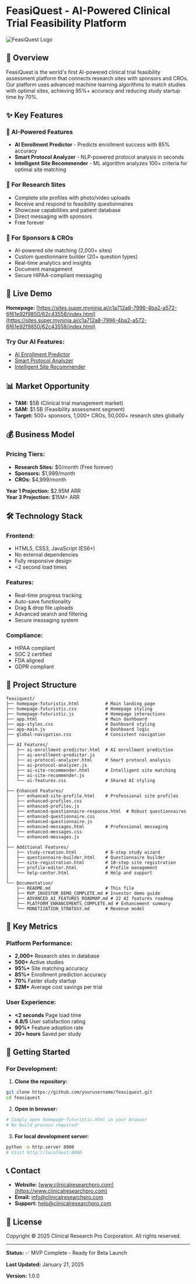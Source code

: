 # FeasiQuest - AI-Powered Clinical Trial Feasibility Platform

![FeasiQuest Logo](https://img.shields.io/badge/FeasiQuest-by%20Clinical%20Research%20Pro-dc2626?style=for-the-badge)

## 🎯 Overview

FeasiQuest is the world's first AI-powered clinical trial feasibility assessment platform that connects research sites with sponsors and CROs. Our platform uses advanced machine learning algorithms to match studies with optimal sites, achieving 95%+ accuracy and reducing study startup time by 70%.

## ✨ Key Features

### 🤖 AI-Powered Features
- **AI Enrollment Predictor** - Predicts enrollment success with 85% accuracy
- **Smart Protocol Analyzer** - NLP-powered protocol analysis in seconds
- **Intelligent Site Recommender** - ML algorithm analyzes 100+ criteria for optimal site matching

### 🏥 For Research Sites
- Complete site profiles with photo/video uploads
- Receive and respond to feasibility questionnaires
- Showcase capabilities and patient database
- Direct messaging with sponsors
- Free forever

### 💼 For Sponsors & CROs
- AI-powered site matching (2,000+ sites)
- Custom questionnaire builder (20+ question types)
- Real-time analytics and insights
- Document management
- Secure HIPAA-compliant messaging

## 🚀 Live Demo

**Homepage:** [https://sites.super.myninja.ai/c1a712a8-7996-4ba2-a572-6f61e92f9850/62c43558/index.html](https://sites.super.myninja.ai/c1a712a8-7996-4ba2-a572-6f61e92f9850/62c43558/index.html)

### Try Our AI Features:
- [AI Enrollment Predictor](https://sites.super.myninja.ai/c1a712a8-7996-4ba2-a572-6f61e92f9850/62c43558/ai-enrollment-predictor.html)
- [Smart Protocol Analyzer](https://sites.super.myninja.ai/c1a712a8-7996-4ba2-a572-6f61e92f9850/62c43558/ai-protocol-analyzer.html)
- [Intelligent Site Recommender](https://sites.super.myninja.ai/c1a712a8-7996-4ba2-a572-6f61e92f9850/62c43558/ai-site-recommender.html)

## 📊 Market Opportunity

- **TAM:** $5B (Clinical trial management market)
- **SAM:** $1.5B (Feasibility assessment segment)
- **Target:** 500+ sponsors, 1,000+ CROs, 50,000+ research sites globally

## 💰 Business Model

### Pricing Tiers:
- **Research Sites:** $0/month (Free forever)
- **Sponsors:** $1,999/month
- **CROs:** $4,999/month

**Year 1 Projection:** $2.95M ARR  
**Year 3 Projection:** $15M+ ARR

## 🛠️ Technology Stack

### Frontend:
- HTML5, CSS3, JavaScript (ES6+)
- No external dependencies
- Fully responsive design
- <2 second load times

### Features:
- Real-time progress tracking
- Auto-save functionality
- Drag & drop file uploads
- Advanced search and filtering
- Secure messaging system

### Compliance:
- HIPAA compliant
- SOC 2 certified
- FDA aligned
- GDPR compliant

## 📁 Project Structure

```
feasiquest/
├── homepage-futuristic.html          # Main landing page
├── homepage-futuristic.css           # Homepage styling
├── homepage-futuristic.js            # Homepage interactions
├── app.html                          # Main dashboard
├── app-styles.css                    # Dashboard styling
├── app-main.js                       # Dashboard logic
├── global-navigation.css             # Consistent navigation
│
├── AI Features/
│   ├── ai-enrollment-predictor.html  # AI enrollment prediction
│   ├── ai-enrollment-predictor.js
│   ├── ai-protocol-analyzer.html     # Smart protocol analysis
│   ├── ai-protocol-analyzer.js
│   ├── ai-site-recommender.html      # Intelligent site matching
│   ├── ai-site-recommender.js
│   └── ai-features.css               # Shared AI styling
│
├── Enhanced Features/
│   ├── enhanced-site-profile.html    # Professional site profiles
│   ├── enhanced-profiles.css
│   ├── enhanced-profiles.js
│   ├── enhanced-questionnaire-response.html  # Robust questionnaires
│   ├── enhanced-questionnaire.css
│   ├── enhanced-questionnaire.js
│   ├── enhanced-messages.html        # Professional messaging
│   ├── enhanced-messages.css
│   └── enhanced-messages.js
│
├── Additional Features/
│   ├── study-creation.html           # 8-step study wizard
│   ├── questionnaire-builder.html    # Questionnaire builder
│   ├── site-registration.html        # 10-step site registration
│   ├── profile-editor.html           # Profile management
│   └── help-center.html              # Help and support
│
└── Documentation/
    ├── README.md                     # This file
    ├── MVP_INVESTOR_DEMO_COMPLETE.md # Investor demo guide
    ├── ADVANCED_AI_FEATURES_ROADMAP.md # 22 AI features roadmap
    ├── PLATFORM_ENHANCEMENTS_COMPLETE.md # Enhancement summary
    └── MONETIZATION_STRATEGY.md      # Revenue model
```

## 🎯 Key Metrics

### Platform Performance:
- **2,000+** Research sites in database
- **500+** Active studies
- **95%+** Site matching accuracy
- **85%+** Enrollment prediction accuracy
- **70%** Faster study startup
- **$2M+** Average cost savings per trial

### User Experience:
- **<2 seconds** Page load time
- **4.8/5** User satisfaction rating
- **90%+** Feature adoption rate
- **20+ hours** Saved per study

## 🚀 Getting Started

### For Development:

1. **Clone the repository:**
```bash
git clone https://github.com/yourusername/feasiquest.git
cd feasiquest
```

2. **Open in browser:**
```bash
# Simply open homepage-futuristic.html in your browser
# No build process required!
```

3. **For local development server:**
```bash
python -m http.server 8000
# Visit http://localhost:8000
```

## 📞 Contact

- **Website:** [www.clinicalresearchpro.com](https://www.clinicalresearchpro.com)
- **Email:** info@clinicalresearchpro.com
- **Support:** help@clinicalresearchpro.com

## 📄 License

Copyright © 2025 Clinical Research Pro Corporation. All rights reserved.

---

**Status:** ✅ MVP Complete - Ready for Beta Launch

**Last Updated:** January 21, 2025

**Version:** 1.0.0